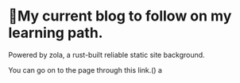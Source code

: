 <h1> 🙌My current blog to follow on my learning path. </h1>
Powered by zola, a rust-built reliable static site background.

You can go on to the page through this link.()
a
